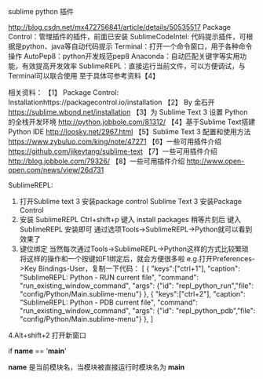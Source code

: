 sublime python 插件



http://blog.csdn.net/mx472756841/article/details/50535517
Package Control：管理插件的插件，前面已安装
SublimeCodeIntel: 代码提示插件，可根据是python、java等自动代码提示
Terminal：打开一个命令窗口，用于各种命令操作
AutoPep8：python开发规范pep8
Anaconda：自动匹配关键字等实用功能，有效提高开发效率
SublimeREPL：直接运行当前文件，可以方便调试，与Terminal可以联合使用 至于具体可参考资料【4】

相关资料：
【1】 Package Control: Installationhttps://packagecontrol.io/installation
【2】 By 金石开 https://sublime.wbond.net/installation
【3】为 Sublime Text 3 设置 Python 的全栈开发环境 http://python.jobbole.com/81312/
【4】基于Sublime Text搭建Python IDE http://loosky.net/2967.html
【5】Sublime Text 3 配置和使用方法  https://www.zybuluo.com/king/note/47271
【6】一些可用插件介绍 https://github.com/jikeytang/sublime-text
【7】一些可用插件介绍 http://blog.jobbole.com/79326/
【8】一些可用插件介绍 http://www.open-open.com/news/view/26d731


SublimeREPL:
1. 打开Sublime text 3 安装package control
Sublime Text 3 安装Package Control
2. 安装 SublimeREPL
Ctrl+shift+p 键入 install packages
稍等片刻后 键入 SublimeREPL 安装即可
通过选项Tools->SublimeREPL->Python就可以看到效果了
3. 键位绑定
当然每次通过Tools->SublimeREPL->Python这样的方式比较繁琐
将这样的操作和一个按键如F1绑定后，就会方便很多啦
e.g.打开Preferences->Key Bindings-User，复制一下代码：
[
	{
		"keys":["ctrl+1"],
		"caption": "SublimeREPL: Python - RUN current file",
		"command": "run_existing_window_command", "args":
		{"id": "repl_python_run","file": "config/Python/Main.sublime-menu"}
	},
	{
		"keys":["ctrl+2"],
		"caption": "SublimeREPL: Python - PDB current file",
		"command": "run_existing_window_command", "args":
		{"id": "repl_python_pdb","file": "config/Python/Main.sublime-menu"}
	},
]


4.Alt+shift+2 打开新窗口



if __name__ == '__main__'

__name__ 是当前模块名，当模块被直接运行时模块名为 __main__ 